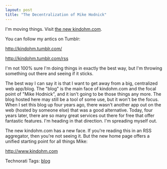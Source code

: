```yaml
---
layout: post
title: "The Decentralization of Mike Hodnick"
---
```


<p>I'm moving things.  Visit <a href="http://www.kindohm.com/kindohm.aspx">the new kindohm.com</a>.  </p>
<p>You can follow my antics on Tumblr:</p>
  
<p><a href="http://kindohm.tumblr.com/">http://kindohm.tumblr.com/</a></p>
  
<p><a title="http://kindohm.tumblr.com/rss" href="http://kindohm.tumblr.com/rss">http://kindohm.tumblr.com/rss</a></p>
  
<p>I'm not 100% sure I'm doing things in exactly the best way, but I'm throwing something out there and seeing if it sticks.  </p>
  
<p>The best way I can say it is that I want to get away from a big, centralized web app/blog.  The "blog" is the main face of kindohm.com and the focal point of "Mike Hodnick", and it isn't going to be those things any more.  The blog hosted here may still be a tool of some use, but it won't be the focus.  When I set this blog up four years ago, there wasn't another app out on the web (hosted by someone else) that was a good alternative.  Today, four years later, there are so many great services out there for free that offer fantastic features.  I'm heading in that direction.  I'm spreading myself out.  </p>
  
<p>The new kindohm.com has a new face.  If you're reading this in an RSS aggregator, then you're not seeing it.  But the new home page offers a unified starting point for all things Mike:</p>
  
<p><a href="http://www.kindohm.com">http://www.kindohm.com</a></p>
  
<div class="tags" id="scid:0767317B-992E-4b12-91E0-4F059A8CECA8:a5ccfe52-4b0b-44de-a726-1b9f5268f106">Technorati Tags: <a href="http://technorati.com/tags/blog" rel="tag">blog</a></div> 
